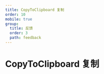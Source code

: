 ```yaml
---
title: CopyToClipboard 复制
order: 10
mobile: true
group:
  title: 反馈
  order: 3
  path: feedback
---
```


# CopyToClipboard 复制

<code src="../demo/CopyToClipboard.tsx"></code>
<API src="../src/CopyToClipboard.tsx"></API>
